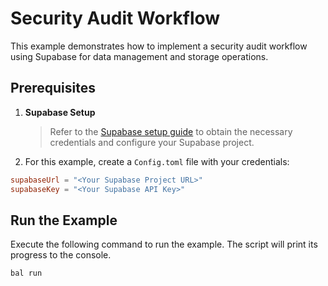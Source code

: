 # Security Audit Workflow

This example demonstrates how to implement a security audit workflow using Supabase for data management and storage operations.

## Prerequisites

1. **Supabase Setup**
   > Refer to the [Supabase setup guide](https://central.ballerina.io/ballerinax/supabase/latest#setup-guide) to obtain the necessary credentials and configure your Supabase project.

2. For this example, create a `Config.toml` file with your credentials:

```toml
supabaseUrl = "<Your Supabase Project URL>"
supabaseKey = "<Your Supabase API Key>"
```

## Run the Example

Execute the following command to run the example. The script will print its progress to the console.

```shell
bal run
```